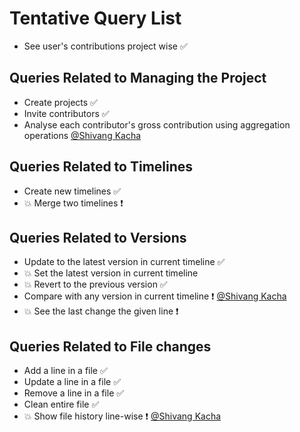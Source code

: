 # Tentative Query List

- See user's contributions project wise ✅

## Queries Related to Managing the Project
- Create projects ✅
- Invite contributors ✅
- Analyse each contributor's gross contribution using aggregation operations [@Shivang Kacha](https://github.com/ShivangKacha)

## Queries Related to Timelines
- Create new timelines ✅
- 💥 Merge two timelines ❗

## Queries Related to Versions
- Update to the latest version in current timeline ✅
- 💥 Set the latest version in current timeline 
- 💥 Revert to the previous version ✅
- Compare with any version in current timeline ❗ [@Shivang Kacha](https://github.com/ShivangKacha)
- 💥 See the last change the given line ❗

## Queries Related to File changes
- Add a line in a file ✅
- Update a line in a file ✅
- Remove a line in a file ✅
- Clean entire file ✅
- 💥 Show file history line-wise ❗ [@Shivang Kacha](https://github.com/ShivangKacha)

